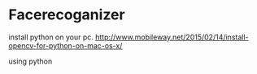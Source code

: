 # Facerecoganizer

install python on your pc. 
http://www.mobileway.net/2015/02/14/install-opencv-for-python-on-mac-os-x/

using python
